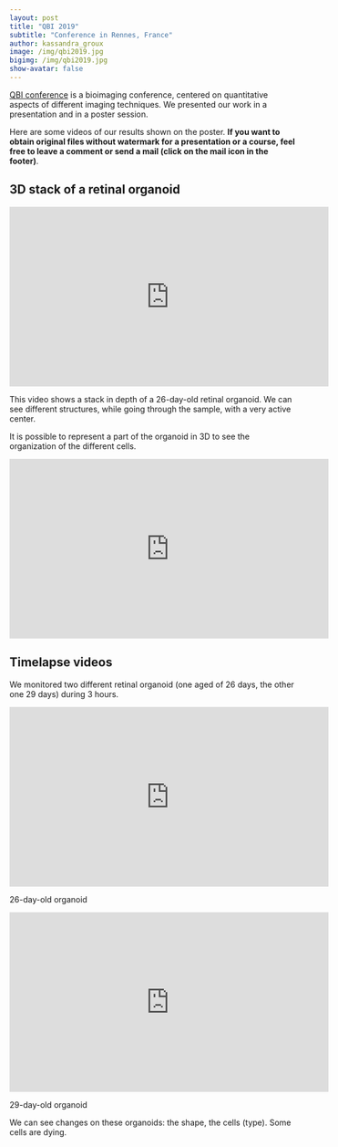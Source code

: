```yaml
---
layout: post
title: "QBI 2019"
subtitle: "Conference in Rennes, France"
author: kassandra_groux
image: /img/qbi2019.jpg
bigimg: /img/qbi2019.jpg
show-avatar: false
---
```


[QBI conference](https://www.quantitativebioimaging.com/qbi2019/) is a bioimaging conference, centered on quantitative aspects of different imaging techniques. We presented our work in a presentation and in a poster session.

Here are some videos of our results shown on the poster. **If you want to obtain original files without watermark for a presentation or a course, feel free to leave a comment or send a mail (click on the mail icon in the footer)**.

## 3D stack of a retinal organoid
<center>
<iframe width="560" height="315" src="https://www.youtube.com/embed/WO-90vjs98A" frameborder="0" allow="accelerometer; autoplay; encrypted-media; gyroscope; picture-in-picture" allowfullscreen></iframe>
</center>

This video shows a stack in depth of a 26-day-old retinal organoid. We can see different structures, while going through the sample, with a very active center. 

It is possible to represent a part of the organoid in 3D to see the organization of the different cells.

<center>
<iframe width="560" height="315" src="https://www.youtube.com/embed/L1WxJL-YWKg" frameborder="0" allow="accelerometer; autoplay; encrypted-media; gyroscope; picture-in-picture" allowfullscreen></iframe>
</center>

## Timelapse videos 

We monitored two different retinal organoid (one aged of 26 days, the other one 29 days) during 3 hours.

<center>
<iframe width="560" height="315" src="https://www.youtube.com/embed/seZaHMkvCck" frameborder="0" allow="accelerometer; autoplay; encrypted-media; gyroscope; picture-in-picture" allowfullscreen></iframe>
</center>

26-day-old organoid
  
<center>
  <iframe width="560" height="315" src="https://www.youtube.com/embed/j3fpfTOdiro" frameborder="0" allow="accelerometer; autoplay; encrypted-media; gyroscope; picture-in-picture" allowfullscreen></iframe>
</center>

29-day-old organoid

We can see changes on these organoids: the shape, the cells (type). Some cells are dying.
